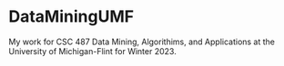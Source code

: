 # DataMiningUMF
My work for CSC 487 Data Mining, Algorithims, and Applications at the University of Michigan-Flint for Winter 2023.
